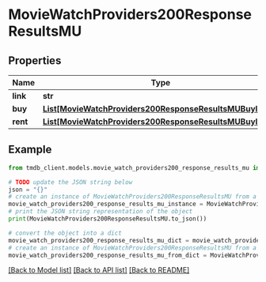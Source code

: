 # MovieWatchProviders200ResponseResultsMU


## Properties

Name | Type | Description | Notes
------------ | ------------- | ------------- | -------------
**link** | **str** |  | [optional] 
**buy** | [**List[MovieWatchProviders200ResponseResultsMUBuyInner]**](MovieWatchProviders200ResponseResultsMUBuyInner.md) |  | [optional] 
**rent** | [**List[MovieWatchProviders200ResponseResultsMUBuyInner]**](MovieWatchProviders200ResponseResultsMUBuyInner.md) |  | [optional] 

## Example

```python
from tmdb_client.models.movie_watch_providers200_response_results_mu import MovieWatchProviders200ResponseResultsMU

# TODO update the JSON string below
json = "{}"
# create an instance of MovieWatchProviders200ResponseResultsMU from a JSON string
movie_watch_providers200_response_results_mu_instance = MovieWatchProviders200ResponseResultsMU.from_json(json)
# print the JSON string representation of the object
print(MovieWatchProviders200ResponseResultsMU.to_json())

# convert the object into a dict
movie_watch_providers200_response_results_mu_dict = movie_watch_providers200_response_results_mu_instance.to_dict()
# create an instance of MovieWatchProviders200ResponseResultsMU from a dict
movie_watch_providers200_response_results_mu_from_dict = MovieWatchProviders200ResponseResultsMU.from_dict(movie_watch_providers200_response_results_mu_dict)
```
[[Back to Model list]](../README.md#documentation-for-models) [[Back to API list]](../README.md#documentation-for-api-endpoints) [[Back to README]](../README.md)


